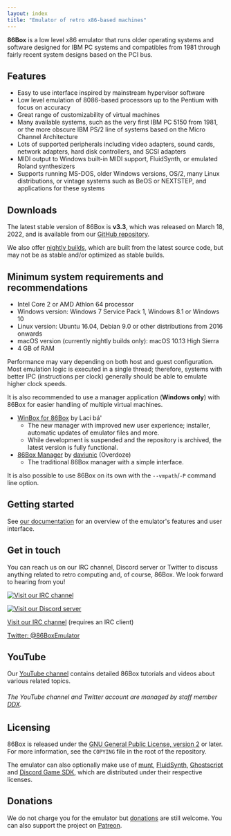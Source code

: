 ```yaml
---
layout: index
title: "Emulator of retro x86-based machines"
---
```


**86Box** is a low level x86 emulator that runs older operating systems and software designed for IBM PC systems and compatibles from 1981 through fairly recent system designs based on the PCI bus.

Features
--------
* Easy to use interface inspired by mainstream hypervisor software
* Low level emulation of 8086-based processors up to the Pentium with focus on accuracy
* Great range of customizability of virtual machines
* Many available systems, such as the very first IBM PC 5150 from 1981, or the more obscure IBM PS/2 line of systems based on the Micro Channel Architecture
* Lots of supported peripherals including video adapters, sound cards, network adapters, hard disk controllers, and SCSI adapters
* MIDI output to Windows built-in MIDI support, FluidSynth, or emulated Roland synthesizers
* Supports running MS-DOS, older Windows versions, OS/2, many Linux distributions, or vintage systems such as BeOS or NEXTSTEP, and applications for these systems

<a name="downloads" />Downloads
-------------------------------
The latest stable version of 86Box is **v3.3**, which was released on March 18, 2022, and is available from our [GitHub repository](https://github.com/86Box/86Box/releases/tag/v3.3).

We also offer [nightly builds](https://ci.86box.net/job/86Box), which are built from the latest source code, but may not be as stable and/or optimized as stable builds.

Minimum system requirements and recommendations
-----------------------------------------------
* Intel Core 2 or AMD Athlon 64 processor
* Windows version: Windows 7 Service Pack 1, Windows 8.1 or Windows 10
* Linux version: Ubuntu 16.04, Debian 9.0 or other distributions from 2016 onwards
* macOS version (currently nightly builds only): macOS 10.13 High Sierra
* 4 GB of RAM

Performance may vary depending on both host and guest configuration. Most emulation logic is executed in a single thread; therefore, systems with better IPC (instructions per clock) generally should be able to emulate higher clock speeds.

It is also recommended to use a manager application (**Windows only**) with 86Box for easier handling of multiple virtual machines.
* [WinBox for 86Box](https://github.com/86Box/WinBox-for-86Box) by Laci bá'
  * The new manager with improved new user experience; installer, automatic updates of emulator files and more.
  * While development is suspended and the repository is archived, the latest version is fully functional.
* [86Box Manager](https://github.com/86Box/86BoxManager) by [daviunic](https://github.com/daviunic) (Overdoze)
  * The traditional 86Box manager with a simple interface.

It is also possible to use 86Box on its own with the `--vmpath`/`-P` command line option.

Getting started
---------------
See [our documentation](https://86box.readthedocs.io/en/latest/index.html) for an overview of the emulator's features and user interface.

<a name="social" />Get in touch
-------------------------------
You can reach us on our IRC channel, Discord server or Twitter to discuss anything related to retro computing and, of course, 86Box. We look forward to hearing from you!

<div id="socialnew" markdown="block">

[![Visit our IRC channel](https://kiwiirc.com/buttons/irc.ringoflightning.net/86Box.png)](https://kiwiirc.com/client/irc.ringoflightning.net/?nick=website?#86Box)

[![Visit our Discord server](https://discordapp.com/api/guilds/262614059009048590/embed.png)](https://discord.gg/v5fCgFw)

</div><div id="socialold" markdown="block">

[Visit our IRC channel](irc://irc.ringoflightning.net/#86Box) (requires an IRC client)

</div>

[Twitter: @86BoxEmulator](https://twitter.com/86BoxEmulator)

YouTube
-------
Our [YouTube channel](https://youtube.com/c/86Box) contains detailed 86Box tutorials and videos about various related topics.
###### The YouTube channel and Twitter account are managed by staff member [DDX](https://ddxofficial.com).

Licensing
---------
86Box is released under the [GNU General Public License, version 2](https://www.gnu.org/licenses/old-licenses/gpl-2.0.html) or later. For more information, see the `COPYING` file in the root of the repository.

The emulator can also optionally make use of [munt](https://github.com/munt/munt), [FluidSynth](https://www.fluidsynth.org/), [Ghostscript](https://www.ghostscript.com/) and [Discord Game SDK](https://discord.com/developers/docs/game-sdk/sdk-starter-guide), which are distributed under their respective licenses.

Donations
---------
We do not charge you for the emulator but [donations](https://paypal.me/86Box) are still welcome. You can also support the project on [Patreon](https://www.patreon.com/86box).
